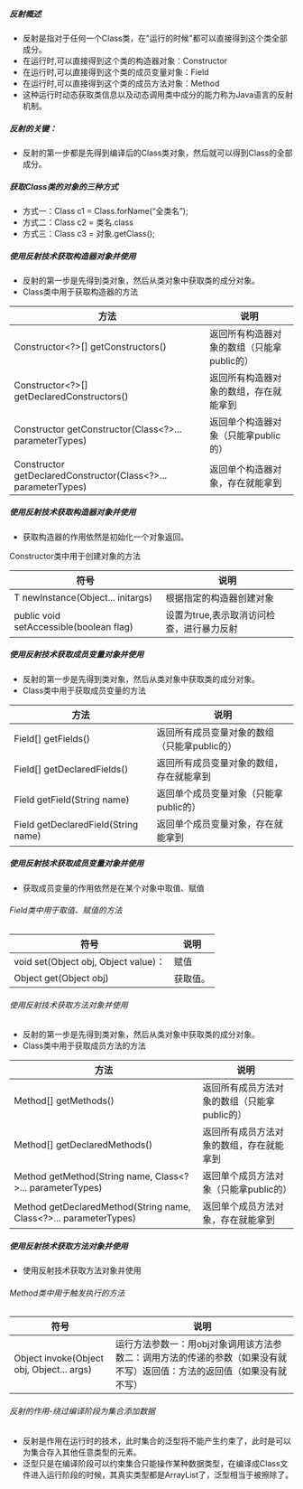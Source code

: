##### 反射概述

* 反射是指对于任何一个Class类，在"运行的时候"都可以直接得到这个类全部成分。
* 在运行时,可以直接得到这个类的构造器对象：Constructor
* 在运行时,可以直接得到这个类的成员变量对象：Field
* 在运行时,可以直接得到这个类的成员方法对象：Method
* 这种运行时动态获取类信息以及动态调用类中成分的能力称为Java语言的反射机制。

##### 反射的关键：

* 反射的第一步都是先得到编译后的Class类对象，然后就可以得到Class的全部成分。

##### 获取Class类的对象的三种方式

* 方式一：Class c1 = Class.forName(“全类名”);
* 方式二：Class c2 = 类名.class
* 方式三：Class c3 = 对象.getClass();

##### 使用反射技术获取构造器对象并使用

* 反射的第一步是先得到类对象，然后从类对象中获取类的成分对象。
* Class类中用于获取构造器的方法

| 方法                                                         | 说明                                       |
| ------------------------------------------------------------ | ------------------------------------------ |
| Constructor<?>[] getConstructors()                           | 返回所有构造器对象的数组（只能拿public的） |
| Constructor<?>[] getDeclaredConstructors()                   | 返回所有构造器对象的数组，存在就能拿到     |
| Constructor<T> getConstructor(Class<?>... parameterTypes)    | 返回单个构造器对象（只能拿public的）       |
| Constructor<T> getDeclaredConstructor(Class<?>... parameterTypes) | 返回单个构造器对象，存在就能拿到           |

##### 使用反射技术获取构造器对象并使用

* 获取构造器的作用依然是初始化一个对象返回。

Constructor类中用于创建对象的方法

| 符号                                    | 说明                                      |
| --------------------------------------- | ----------------------------------------- |
| T newInstance(Object... initargs)       | 根据指定的构造器创建对象                  |
| public void setAccessible(boolean flag) | 设置为true,表示取消访问检查，进行暴力反射 |

##### 使用反射技术获取成员变量对象并使用

* 反射的第一步是先得到类对象，然后从类对象中获取类的成分对象。
* Class类中用于获取成员变量的方法

| 方法                                | 说明                                         |
| ----------------------------------- | -------------------------------------------- |
| Field[] getFields()                 | 返回所有成员变量对象的数组（只能拿public的） |
| Field[] getDeclaredFields()         | 返回所有成员变量对象的数组，存在就能拿到     |
| Field getField(String name)         | 返回单个成员变量对象（只能拿public的）       |
| Field getDeclaredField(String name) | 返回单个成员变量对象，存在就能拿到           |

##### 使用反射技术获取成员变量对象并使用

* 获取成员变量的作用依然是在某个对象中取值、赋值

###### Field类中用于取值、赋值的方法

| 符号                                 | 说明     |
| ------------------------------------ | -------- |
| void set(Object obj, Object value)： | 赋值     |
| Object get(Object obj)               | 获取值。 |

###### 使用反射技术获取方法对象并使用

* 反射的第一步是先得到类对象，然后从类对象中获取类的成分对象。
* Class类中用于获取成员方法的方法

| 方法                                                         | 说明                                         |
| ------------------------------------------------------------ | -------------------------------------------- |
| Method[] getMethods()                                        | 返回所有成员方法对象的数组（只能拿public的） |
| Method[] getDeclaredMethods()                                | 返回所有成员方法对象的数组，存在就能拿到     |
| Method getMethod(String name, Class<?>... parameterTypes)    | 返回单个成员方法对象（只能拿public的）       |
| Method getDeclaredMethod(String name, Class<?>... parameterTypes) | 返回单个成员方法对象，存在就能拿到           |

##### 使用反射技术获取方法对象并使用

* 使用反射技术获取方法对象并使用

###### Method类中用于触发执行的方法

| 符号                                      | 说明                                                         |
| ----------------------------------------- | ------------------------------------------------------------ |
| Object invoke(Object obj, Object... args) | 运行方法参数一：用obj对象调用该方法参数二：调用方法的传递的参数（如果没有就不写）返回值：方法的返回值（如果没有就不写） |

###### 反射的作用-绕过编译阶段为集合添加数据

* 反射是作用在运行时的技术，此时集合的泛型将不能产生约束了，此时是可以为集合存入其他任意类型的元素。
* 泛型只是在编译阶段可以约束集合只能操作某种数据类型，在编译成Class文件进入运行阶段的时候，其真实类型都是ArrayList了，泛型相当于被擦除了。